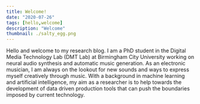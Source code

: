 ```yaml
---
title: Welcome!
date: "2020-07-26"
tags: [hello,welcome]
description: "Welcome"
thumbnail: ./salty_egg.png
---
```


Hello and welcome to my research blog. I am a PhD student in the Digital Media Technology Lab (DMT Lab) at Birmingham City University working on neural audio synthesis and automatic music generation. As an electronic musician, I am always on the lookout for new sounds and ways to express myself creatively through music. With a background in machine learning and artificial intelligence, my aim as a researcher is to help towards the development of
data driven production tools that can push the boundaries imposed by current technology. 

